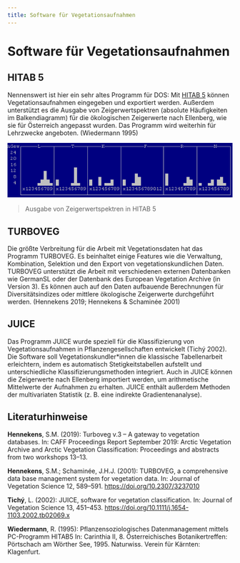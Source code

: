 ```yaml
---
title: Software für Vegetationsaufnahmen
---
```


# Software für Vegetationsaufnahmen

## HITAB 5

Nennenswert ist hier ein sehr altes Programm für DOS: Mit [HITAB 5](https://statedv.boku.ac.at/hitab5/) können Vegetationsaufnahmen eingegeben und exportiert werden. Außerdem unterstützt es die Ausgabe von Zeigerwertspektren (absolute Häufigkeiten im Balkendiagramm) für die ökologischen Zeigerwerte nach Ellenberg, wie sie für Österreich angepasst wurden. Das Programm wird weiterhin für Lehrzwecke angeboten. (Wiedermann 1995)

![](zw_diagr.gif)

> Ausgabe von Zeigerwertspektren in HITAB 5

## TURBOVEG

Die größte Verbreitung für die Arbeit mit Vegetationsdaten hat das Programm TURBOVEG. Es beinhaltet einige Features wie die Verwaltung, Kombination, Selektion und den Export von vegetationskundlichen Daten. TURBOVEG unterstützt die Arbeit mit verschiedenen externen Datenbanken wie GermanSL oder der Datenbank des European Vegetation Archive (in Version 3). Es können auch auf den Daten aufbauende Berechnungen für Diversitätsindizes oder mittlere ökologische Zeigerwerte durchgeführt werden. (Hennekens 2019; Hennekens & Schaminée 2001)

## JUICE

Das Programm JUICE wurde speziell für die Klassifizierung von Vegetationsaufnahmen in Pflanzengesellschaften entwickelt (Tichý 2002). Die Software soll Vegetationskundler\*innen die klassische Tabellenarbeit erleichtern, indem es automatisch Stetigkeitstabellen aufstellt und unterschiedliche Klassifizierungsmethoden integriert. Auch in JUICE können die Zeigerwerte nach Ellenberg importiert werden, um arithmetische Mittelwerte der Aufnahmen zu erhalten. JUICE enthält außerdem Methoden der multivariaten Statistik (z. B. eine indirekte Gradientenanalyse).

## Literaturhinweise

**Hennekens**, S.M. (2019): Turboveg v.3 – A gateway to vegetation databases. In: CAFF Proceedings Report September 2019: Arctic Vegetation Archive and Arctic Vegetation Classification: Proceedings and abstracts from two workshops 13–13.

**Hennekens**, S.M.; Schaminée, J.H.J. (2001): TURBOVEG, a comprehensive data base management system for vegetation data. In: Journal of Vegetation Science 12, 589–591. https://doi.org/10.2307/3237010

**Tichý**, L. (2002): JUICE, software for vegetation classification. In: Journal of Vegetation Science 13, 451–453. https://doi.org/10.1111/j.1654-1103.2002.tb02069.x

**Wiedermann**, R. (1995): Pflanzensoziologisches Datenmanagement mittels PC-Programm HITAB5 In: Carinthia II, 8. Österreichisches Botanikertreffen: Pörtschach am Wörther See, 1995. Naturwiss. Verein für Kärnten: Klagenfurt.
